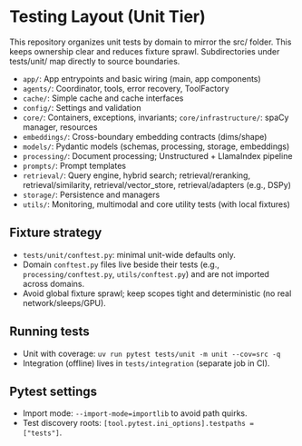 # Testing Layout (Unit Tier)

This repository organizes unit tests by domain to mirror the src/ folder. This keeps ownership clear and reduces fixture sprawl. Subdirectories under tests/unit/ map directly to source boundaries.

- `app/`: App entrypoints and basic wiring (main, app components)
- `agents/`: Coordinator, tools, error recovery, ToolFactory
- `cache/`: Simple cache and cache interfaces
- `config/`: Settings and validation
- `core/`: Containers, exceptions, invariants; `core/infrastructure/`: spaCy manager, resources
- `embeddings/`: Cross-boundary embedding contracts (dims/shape)
- `models/`: Pydantic models (schemas, processing, storage, embeddings)
- `processing/`: Document processing; Unstructured + LlamaIndex pipeline
- `prompts/`: Prompt templates
- `retrieval/`: Query engine, hybrid search; retrieval/reranking, retrieval/similarity, retrieval/vector_store, retrieval/adapters (e.g., DSPy)
- `storage/`: Persistence and managers
- `utils/`: Monitoring, multimodal and core utility tests (with local fixtures)

## Fixture strategy

- `tests/unit/conftest.py`: minimal unit-wide defaults only.
- Domain `conftest.py` files live beside their tests (e.g., `processing/conftest.py`, `utils/conftest.py`) and are not imported across domains.
- Avoid global fixture sprawl; keep scopes tight and deterministic (no real network/sleeps/GPU).

## Running tests

- Unit with coverage: `uv run pytest tests/unit -m unit --cov=src -q`
- Integration (offline) lives in `tests/integration` (separate job in CI).

## Pytest settings

- Import mode: `--import-mode=importlib` to avoid path quirks.
- Test discovery roots: `[tool.pytest.ini_options].testpaths = ["tests"]`.

